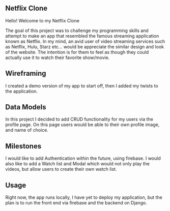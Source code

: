 ## Netflix Clone
Hello! Welcome to my Netflix Clone

The goal of this project was to challenge my programming skills and attempt to make an app that resembled the famous streaming application known as Netflix. In my mind, an avid user of video streaming services such as Netflix, Hulu, Starz etc... would be appreciate the similar design and look of the website. The intention is for them to feel as though they could actually use it to watch their favorite show/movie.


## Wireframing

I created a demo version of my app to start off, then I added my twists to the application. 

 ## Data Models

 In this project I decided to add CRUD functionality for my users via the profile page. On this page users would be able to their own profile image, and name of choice. 

 ## Milestones

 I would like to add Authentication within the future, using firebase. 
 I would also like to add a Watch list and Modal which would not only play the videos, but allow users to create their own watch list. 
 
 ## Usage

 Right now, the app runs locally, I have yet to deploy my application, but the plan is to run the front end via firebase and the backend on Django.